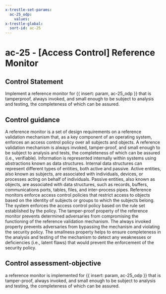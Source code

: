 ```yaml
---
x-trestle-set-params:
  ac-25_odp:
    values:
x-trestle-global:
  sort-id: ac-25
---
```


# ac-25 - \[Access Control\] Reference Monitor

## Control Statement

Implement a reference monitor for {{ insert: param, ac-25_odp }} that is tamperproof, always invoked, and small enough to be subject to analysis and testing, the completeness of which can be assured.

## Control guidance

A reference monitor is a set of design requirements on a reference validation mechanism that, as a key component of an operating system, enforces an access control policy over all subjects and objects. A reference validation mechanism is always invoked, tamper-proof, and small enough to be subject to analysis and tests, the completeness of which can be assured (i.e., verifiable). Information is represented internally within systems using abstractions known as data structures. Internal data structures can represent different types of entities, both active and passive. Active entities, also known as subjects, are associated with individuals, devices, or processes acting on behalf of individuals. Passive entities, also known as objects, are associated with data structures, such as records, buffers, communications ports, tables, files, and inter-process pipes. Reference monitors enforce access control policies that restrict access to objects based on the identity of subjects or groups to which the subjects belong. The system enforces the access control policy based on the rule set established by the policy. The tamper-proof property of the reference monitor prevents determined adversaries from compromising the functioning of the reference validation mechanism. The always invoked property prevents adversaries from bypassing the mechanism and violating the security policy. The smallness property helps to ensure completeness in the analysis and testing of the mechanism to detect any weaknesses or deficiencies (i.e., latent flaws) that would prevent the enforcement of the security policy.

## Control assessment-objective

a reference monitor is implemented for {{ insert: param, ac-25_odp }} that is tamper-proof, always invoked, and small enough to be subject to analysis and testing, the completeness of which can be assured.
